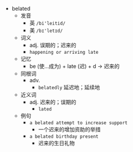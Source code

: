 - belated
  - 发音
    - 英 `/bi'leitid/`
    - 美 `/bɪ'letɪd/`
  - 词义
    - adj. 误期的；迟来的
    - `happening or arriving late`
  - 记忆
    - be (使…成为) + late (迟) + d → 迟来的
  - 同根词
    - adv.
      - `belatedly` 延迟地；延续地
  - 近义词
    - adj. 迟来的；误期的
      - `lated`
  - 例句
    - `a belated attempt to increase support`
      - 一个迟来的增加资助的举措
    - `a belated birthday present`
      - 迟来的生日礼物

